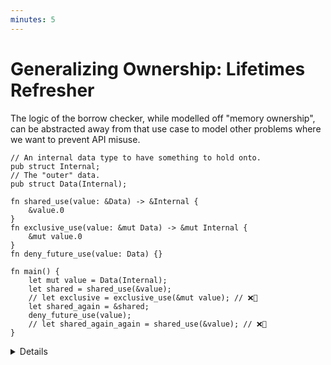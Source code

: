 ```yaml
---
minutes: 5
---
```


# Generalizing Ownership: Lifetimes Refresher

The logic of the borrow checker, while modelled off "memory ownership", can be
abstracted away from that use case to model other problems where we want to
prevent API misuse.

```rust,editable
// An internal data type to have something to hold onto.
pub struct Internal;
// The "outer" data.
pub struct Data(Internal);

fn shared_use(value: &Data) -> &Internal {
    &value.0
}
fn exclusive_use(value: &mut Data) -> &mut Internal {
    &mut value.0
}
fn deny_future_use(value: Data) {}

fn main() {
    let mut value = Data(Internal);
    let shared = shared_use(&value);
    // let exclusive = exclusive_use(&mut value); // ❌🔨
    let shared_again = &shared;
    deny_future_use(value);
    // let shared_again_again = shared_use(&value); // ❌🔨
}
```

<details>

- This example re-frames the borrow checker rules away from references and
  towards semantic meaning in non-memory-safety settings. Nothing is being
  mutated, nothing is being sent across threads.

- In rust's borrow checker we have access to three different ways of "taking" a
  value:

  - Owned value `T`. Value is dropped when the scope ends, unless it is not
    returned to another scope.

  - Shared Reference `&T`. Allows aliasing but prevents mutable access while
    shared references are in use.

  - Mutable Reference `&mut T`. Only one of these is allowed to exist for a
    value at any one point, but can be used to create shared references.

- Ask: The two commented-out lines in `main` would cause compilation errors,
  Why?

  1: Because the `shared` value is still aliased after the `exclusive` reference
  is taken.

  2: Because `value` is consumed (AKA dropped) the line before the
  `shared_again_again` reference is taken from `&value`.

- Remember that every `&T` and `&mut T` has a lifetime, just one the user
  doesn't have to annotate or think about most of the time. We get to avoid
  annotating a lot of lifetimes because the rust compiler allows a user to elide
  the majority of them. See:
  [Lifetime Elision](../../../lifetimes/lifetime-elision.md)

</details>
